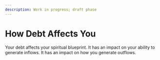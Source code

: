 ```yaml
---
description: Work in progress; draft phase
---
```


# How Debt Affects You

Your debt affects your spiritual blueprint. It has an impact on your ability to generate inflows. It has an impact on how you generate outflows.
